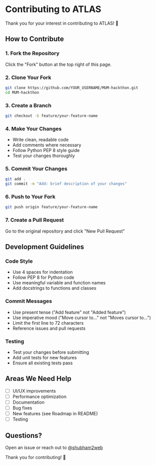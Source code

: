 # Contributing to ATLAS

Thank you for your interest in contributing to ATLAS! 🎉

## How to Contribute

### 1. Fork the Repository
Click the "Fork" button at the top right of this page.

### 2. Clone Your Fork
```bash
git clone https://github.com/YOUR_USERNAME/MUM-hackthon.git
cd MUM-hackthon
```

### 3. Create a Branch
```bash
git checkout -b feature/your-feature-name
```

### 4. Make Your Changes
- Write clean, readable code
- Add comments where necessary
- Follow Python PEP 8 style guide
- Test your changes thoroughly

### 5. Commit Your Changes
```bash
git add .
git commit -m "Add: brief description of your changes"
```

### 6. Push to Your Fork
```bash
git push origin feature/your-feature-name
```

### 7. Create a Pull Request
Go to the original repository and click "New Pull Request"

## Development Guidelines

### Code Style
- Use 4 spaces for indentation
- Follow PEP 8 for Python code
- Use meaningful variable and function names
- Add docstrings to functions and classes

### Commit Messages
- Use present tense ("Add feature" not "Added feature")
- Use imperative mood ("Move cursor to..." not "Moves cursor to...")
- Limit the first line to 72 characters
- Reference issues and pull requests

### Testing
- Test your changes before submitting
- Add unit tests for new features
- Ensure all existing tests pass

## Areas We Need Help

- [ ] UI/UX improvements
- [ ] Performance optimization
- [ ] Documentation
- [ ] Bug fixes
- [ ] New features (see Roadmap in README)
- [ ] Testing

## Questions?

Open an issue or reach out to [@shubham2web](https://github.com/shubham2web)

Thank you for contributing! 🚀